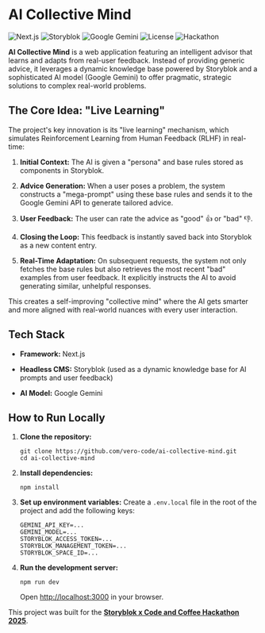 # AI Collective Mind

![Next.js](https://img.shields.io/badge/Framework-Next.js-000000?logo=nextdotjs&logoColor=white)
![Storyblok](https://img.shields.io/badge/Headless%20CMS-Storyblok-09B3AF?logo=storyblok&logoColor=white)
![Google Gemini](https://img.shields.io/badge/AI-Google%20Gemini-4285F4?logo=google&logoColor=white)
![License](https://img.shields.io/badge/License-MIT-green)
![Hackathon](https://img.shields.io/badge/Hackathon-Storyblok%20x%20Code%20%26%20Coffee%202025-FF5A5F)

**AI Collective Mind** is a web application featuring an intelligent advisor that learns and adapts from real-user feedback. Instead of providing generic advice, it leverages a dynamic knowledge base powered by Storyblok and a sophisticated AI model (Google Gemini) to offer pragmatic, strategic solutions to complex real-world problems.

## The Core Idea: "Live Learning"

The project's key innovation is its "live learning" mechanism, which simulates Reinforcement Learning from Human Feedback (RLHF) in real-time:

1.  **Initial Context:** The AI is given a "persona" and base rules stored as components in Storyblok.
    
2.  **Advice Generation:** When a user poses a problem, the system constructs a "mega-prompt" using these base rules and sends it to the Google Gemini API to generate tailored advice.
    
3.  **User Feedback:** The user can rate the advice as "good" 👍 or "bad" 👎.
    
4.  **Closing the Loop:** This feedback is instantly saved back into Storyblok as a new content entry.
    
5.  **Real-Time Adaptation:** On subsequent requests, the system not only fetches the base rules but also retrieves the most recent "bad" examples from user feedback. It explicitly instructs the AI to avoid generating similar, unhelpful responses.
    

This creates a self-improving "collective mind" where the AI gets smarter and more aligned with real-world nuances with every user interaction.

## Tech Stack

-   **Framework:** Next.js
    
-   **Headless CMS:** Storyblok (used as a dynamic knowledge base for AI prompts and user feedback)
    
-   **AI Model:** Google Gemini

## How to Run Locally

1.  **Clone the repository:**
    
    ```
    git clone https://github.com/vero-code/ai-collective-mind.git
    cd ai-collective-mind
    ```
    
2.  **Install dependencies:**
    
    ```
    npm install
    ```
    
3.  **Set up environment variables:** Create a `.env.local` file in the root of the project and add the following keys:
    
    ```
    GEMINI_API_KEY=...
    GEMINI_MODEL=...
    STORYBLOK_ACCESS_TOKEN=...
    STORYBLOK_MANAGEMENT_TOKEN=...
    STORYBLOK_SPACE_ID=...
    ```
    
4.  **Run the development server:**
    
    ```
    npm run dev
    ```
    
    Open [http://localhost:3000](https://www.google.com/search?q=http://localhost:3000 "null") in your browser.
    

This project was built for the [**Storyblok x Code and Coffee Hackathon 2025**](https://devpost.com/software/ai-collective-mind).